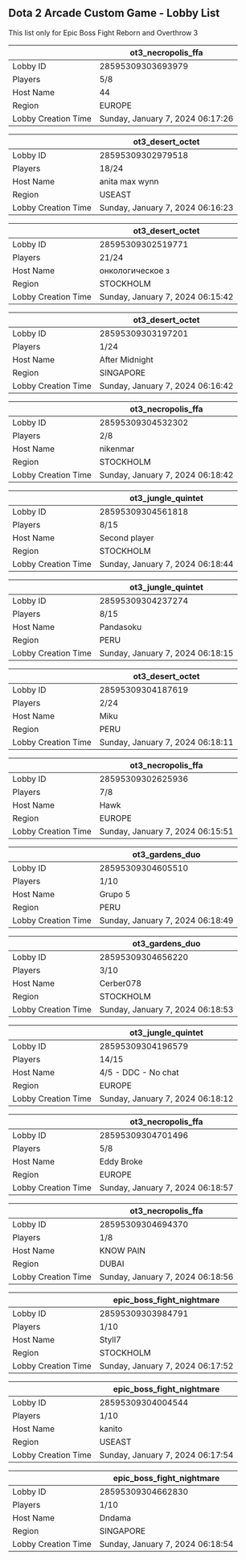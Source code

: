 ## Dota 2 Arcade Custom Game - Lobby List

This list only for Epic Boss Fight Reborn and Overthrow 3

|  | ot3_necropolis_ffa |
| ------ | ------ |
| Lobby ID | 28595309303693979 |
| Players | 5/8 |
| Host Name | 44 |
| Region | EUROPE |
| Lobby Creation Time | Sunday, January 7, 2024 06:17:26 |


|  | ot3_desert_octet |
| ------ | ------ |
| Lobby ID | 28595309302979518 |
| Players | 18/24 |
| Host Name | anita max wynn |
| Region | USEAST |
| Lobby Creation Time | Sunday, January 7, 2024 06:16:23 |


|  | ot3_desert_octet |
| ------ | ------ |
| Lobby ID | 28595309302519771 |
| Players | 21/24 |
| Host Name | онкологическое з |
| Region | STOCKHOLM |
| Lobby Creation Time | Sunday, January 7, 2024 06:15:42 |


|  | ot3_desert_octet |
| ------ | ------ |
| Lobby ID | 28595309303197201 |
| Players | 1/24 |
| Host Name | After Midnight |
| Region | SINGAPORE |
| Lobby Creation Time | Sunday, January 7, 2024 06:16:42 |


|  | ot3_necropolis_ffa |
| ------ | ------ |
| Lobby ID | 28595309304532302 |
| Players | 2/8 |
| Host Name | nikenmar |
| Region | STOCKHOLM |
| Lobby Creation Time | Sunday, January 7, 2024 06:18:42 |


|  | ot3_jungle_quintet |
| ------ | ------ |
| Lobby ID | 28595309304561818 |
| Players | 8/15 |
| Host Name | Second player |
| Region | STOCKHOLM |
| Lobby Creation Time | Sunday, January 7, 2024 06:18:44 |


|  | ot3_jungle_quintet |
| ------ | ------ |
| Lobby ID | 28595309304237274 |
| Players | 8/15 |
| Host Name | Pandasoku |
| Region | PERU |
| Lobby Creation Time | Sunday, January 7, 2024 06:18:15 |


|  | ot3_desert_octet |
| ------ | ------ |
| Lobby ID | 28595309304187619 |
| Players | 2/24 |
| Host Name | Miku |
| Region | PERU |
| Lobby Creation Time | Sunday, January 7, 2024 06:18:11 |


|  | ot3_necropolis_ffa |
| ------ | ------ |
| Lobby ID | 28595309302625936 |
| Players | 7/8 |
| Host Name | Hawk |
| Region | EUROPE |
| Lobby Creation Time | Sunday, January 7, 2024 06:15:51 |


|  | ot3_gardens_duo |
| ------ | ------ |
| Lobby ID | 28595309304605510 |
| Players | 1/10 |
| Host Name | Grupo 5 |
| Region | PERU |
| Lobby Creation Time | Sunday, January 7, 2024 06:18:49 |


|  | ot3_gardens_duo |
| ------ | ------ |
| Lobby ID | 28595309304656220 |
| Players | 3/10 |
| Host Name | Cerber078 |
| Region | STOCKHOLM |
| Lobby Creation Time | Sunday, January 7, 2024 06:18:53 |


|  | ot3_jungle_quintet |
| ------ | ------ |
| Lobby ID | 28595309304196579 |
| Players | 14/15 |
| Host Name | 4/5 - DDC - No chat |
| Region | EUROPE |
| Lobby Creation Time | Sunday, January 7, 2024 06:18:12 |


|  | ot3_necropolis_ffa |
| ------ | ------ |
| Lobby ID | 28595309304701496 |
| Players | 5/8 |
| Host Name | Eddy Broke |
| Region | EUROPE |
| Lobby Creation Time | Sunday, January 7, 2024 06:18:57 |


|  | ot3_necropolis_ffa |
| ------ | ------ |
| Lobby ID | 28595309304694370 |
| Players | 1/8 |
| Host Name | KNOW PAIN |
| Region | DUBAI |
| Lobby Creation Time | Sunday, January 7, 2024 06:18:56 |


|  | epic_boss_fight_nightmare |
| ------ | ------ |
| Lobby ID | 28595309303984791 |
| Players | 1/10 |
| Host Name | Styll7 |
| Region | STOCKHOLM |
| Lobby Creation Time | Sunday, January 7, 2024 06:17:52 |


|  | epic_boss_fight_nightmare |
| ------ | ------ |
| Lobby ID | 28595309304004544 |
| Players | 1/10 |
| Host Name | kanito |
| Region | USEAST |
| Lobby Creation Time | Sunday, January 7, 2024 06:17:54 |


|  | epic_boss_fight_nightmare |
| ------ | ------ |
| Lobby ID | 28595309304662830 |
| Players | 1/10 |
| Host Name | Dndama |
| Region | SINGAPORE |
| Lobby Creation Time | Sunday, January 7, 2024 06:18:54 |


